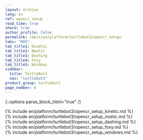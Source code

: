 ```yaml
---
layout: archive
lang: en
ref: opencr_setup
read_time: true
share: true
author_profile: false
permalink: /docs/en/platform/turtlebot3/opencr_setup/
tabs: "ROS"
tab_title1: Kinetic
tab_title2: Noetic
tab_title3: Dashing
tab_title4: Foxy
tab_title5: Windows
sidebar:
  title: TurtleBot3
  nav: "turtlebot3"
product_group: turtlebot3
page_number: 6
---
```


<div style="counter-reset: h1 3"></div>
<div style="counter-reset: h2 2"></div>

{::options parse_block_html="true" /}

<section data-id="{{ page.tab_title1 }}" class="tab_contents">
{% include en/platform/turtlebot3/opencr_setup_kinetic.md %}
</section>

<section data-id="{{ page.tab_title2 }}" class="tab_contents">
{% include en/platform/turtlebot3/opencr_setup_noetic.md %}
</section>

<section data-id="{{ page.tab_title3 }}" class="tab_contents">
{% include en/platform/turtlebot3/opencr_setup_dashing.md %}
</section>

<section data-id="{{ page.tab_title4 }}" class="tab_contents">
{% include en/platform/turtlebot3/opencr_setup_foxy.md %}
</section>

<section data-id="{{ page.tab_title5 }}" class="tab_contents">
{% include en/platform/turtlebot3/opencr_setup_windows.md %}
</section>

